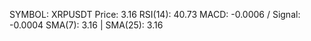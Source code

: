 SYMBOL: XRPUSDT
Price: 3.16
RSI(14): 40.73
MACD: -0.0006 / Signal: -0.0004
SMA(7): 3.16 | SMA(25): 3.16
